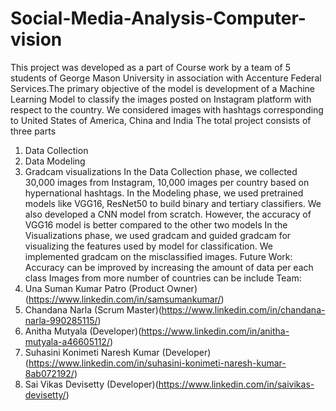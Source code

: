 # Social-Media-Analysis-Computer-vision
This project was developed as a part of Course work by a team of 5 students of George Mason University in association with Accenture Federal Services.The primary objective of the model is 
development of a Machine Learning Model to classify the images posted on Instagram platform with respect to the country. We considered images with hashtags corresponding to United States of America, China and India
The total project consists of three parts
1. Data Collection
2. Data Modeling
3. Gradcam visualizations
In the Data Collection phase, we collected 30,000 images from Instagram, 10,000 images per country based on hypernational hashtags.
In the Modeling phase, we used pretrained models like VGG16, ResNet50 to build binary and tertiary classifiers. We also developed a CNN model from scratch. However, the accuracy of VGG16 model is better compared to the other two models
In the Visualizations phase, we used gradcam and guided gradcam for visualizing the features used by model for classification. We implemented gradcam on the misclassified images.
Future Work:
Accuracy can be improved by increasing the amount of data per each class
Images from more number of countries can be include
Team:
1. Una Suman Kumar Patro (Product Owner)(https://www.linkedin.com/in/samsumankumar/)
2. Chandana Narla (Scrum Master)(https://www.linkedin.com/in/chandana-narla-990285115/)
3. Anitha Mutyala (Developer)(https://www.linkedin.com/in/anitha-mutyala-a46605112/)
4. Suhasini Konimeti Naresh Kumar (Developer)(https://www.linkedin.com/in/suhasini-konimeti-naresh-kumar-8ab072192/)
5. Sai Vikas Devisetty (Developer)(https://www.linkedin.com/in/saivikas-devisetty/)
